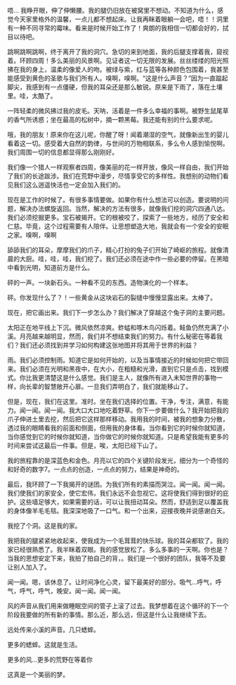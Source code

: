 唔… 我睁开眼，伸了伸懒腰。我的腿仍旧放在被窝里不想动。不知道为什么，感觉今天家里格外的温馨，一点儿都不想起床。让我再眯着眼躺一会吧，唔！！洞里有一种不同寻常的霉味。看来是时候开始工作了！爽朗的我相信一切都会好的，拭目以待吧。

跳啊跳啊跳啊，终于离开了我的洞穴。急切的来到地面，我的后腿支撑着我，窥视着。环顾四周！多么美丽的风景啊。见证者这一切无限的发展。丝丝缕缕的阳光照拂在我的身上，温柔的像爱人的吻。被绿与紫，红与蓝等各种颜色包围着，我甚至能感受到黄色的圣歌与我们所有人。嗅啊，嗅啊。“这是什么声音？”因为一直踮起脚尖，我感到有一点僵硬，但我的耳朵还是那么敏锐。原来是下雨了，落在土壤里。哇，太酷了。

一阵轻柔的微风拂过我的皮毛。天呐，活着是一件多么幸福的事啊。被野生鼠尾草的香气所诱惑；坐在最高的松树中，摘一颗黑莓。我还能有别的什么要求呢。

哦，我的朋友！原来你在这儿呢，你醒了呀！闻着潮湿的空气，就像新出生的婴儿看着这一切。感受着大自然的韵律，与世间的万物相联系，多么令人感到愉悦啊。我们周围一切的信息都显得那么刚刚好。

我们像一个猎人一样观察者四周，像美丽的花一样开放，像风一样自由，我们开始了我们的长途跋涉。我们在荒野中漫步，尽情享受它的多样性。我想别的动物们看见我们这么逍遥快活也一定会加入我们的。

现在是工作的时候了。有很多事情要做。如果你有什么想法可以创造。要说明的问题，解决办法螺旋返回。当然，解决的方法有很多，就像我们挖的洞穴四通八达。我们必须挖掘更多。宝石被揭开。它的根被咬了，探索了一些地方，经历了安全和仁慈。毕竟，这个过程需要有人陪伴。让思想塑造大地，我就会有一个安全的安眠之家。嗅啊，嗅啊

舔舔我们的耳朵，摩摩我们的爪子，精心打扮的兔子们开始了崎岖的旅程。就像清晨的大厨。哇，哇，哇，我们挖了。我们还必须在途中作一些必要的停留。在黑暗中看到光明，知道前方是什么。

砰的一声。一块新石头。一种看不见的东西。造物演化的一个样本。

砰。你发现什么了？！一些黄金从这块岩石的裂缝中慢慢显露出来。太棒了。

现在，把它画出来。我们下一步怎么办？我们解决了穿越这个兔子洞的主要问题。

太阳正在地平线上下沉。微风依然凉爽。蚱蜢和啄木鸟闪烁着。鲑鱼仍然充满了小溪。月亮越来越明显，然而，我们并不想结束我们的努力。有什么秘密在等着我们？我们还必须找到并学习如何构建这张地图并将其用于世界的利益？

雨。我们必须控制雨。知道它是如何开始的，以及当事情接近的时候如何把它带回来。我们必须在光明和黑夜中，在大小，在粗糙和光滑，直到它只是点击，找到模式。你比我更清楚这是什么感觉。我们是主人，就像所有进入未知世界的事物一样，向长辈的智慧敞开心扉。一旦我们弄明白了，我们就能移山了。

但是，现在，我们在这里。准时。坐在我们选择的位置。干净，专注，满意，有能力。闻一闻。闻一闻。我大口大口地吃着野草。你下一步要做什么？我开始把我的爪子伸进土里去挖，然后把它这样那样移动。我用我的时间，被我的想象力分散，透过我的眼睛看我的前面和侧面，但用我的身体看。当你看到它的时候你就知道，当你感觉到它的时候你就知道，当你做它的时候你就知道。只是希望我能有更多的时间来尝试这最后一件事。但是，唉，太阳已经下山了。

我的旅程靠的是深蓝色和金色。月亮以它的四个关键阶段发光，细分为一个奇怪的和好奇的数字7。一点点的创造，一点点的努力，结果是神奇的。

最后，我环顾了一下我揭开的谜团。为我们所有的素描而哭泣。闻一闻。闻一闻。我们使我们的家安全，使它宏伟，我们永远不会忽视它。这将使我们得到很好的庇护。这些墙足够大，如果需要的话，可以让我扭动耳朵。然而，舒适到足以覆盖我的身体像羊毛毛毯。我深深地吸了一口气。和一个出来，迎接夜晚并说感谢白天。

我挖了个洞。这是我的家。

我把我的腿紧紧地收起来，使我成为一个毛茸茸的快乐球。我的耳朵都软了。我的家已经很熟悉了。我半眯着双眼。我的感觉放松了。多么多事的一天啊。你也是？当我的思想安定下来，我拍了拍自己的背，。我们是一个很好的团队，我等不及要让别人加入了。

闻一闻。嗯，该休息了。让时间净化心灵，留下最美好的部分。吸气...呼气，呼气，呼气，呼气，晚安。闻一闻。闻一闻。

风的声音从我们用来做睡眠空间的管子上滚了过去。我梦想着在这个循环的下一个阶段我要做的所有新的事情。那么近，那么远，但这是什么让我继续下去。

远处传来小溪的声音。几只蟋蟀。

更多的蟋蟀。这就是生活。

更多的风...更多的荒野在等着你

这真是一个美丽的梦。
